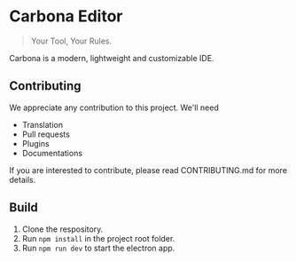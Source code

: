 # Carbona Editor
> Your Tool, Your Rules.

Carbona is a modern, lightweight and customizable IDE. 

## Contributing
We appreciate any contribution to this project. We'll need
* Translation
* Pull requests
* Plugins
* Documentations

If you are interested to contribute, please read CONTRIBUTING.md for more details.

## Build
1. Clone the respository.
2. Run `npm install` in the project root folder.
3. Run `npm run dev` to start the electron app.
